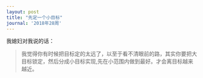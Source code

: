 ```yaml
---
layout: post
title: "先定一个小目标"
journal: '2018年28周'
---
```


我媳妇对我说的话：

> 我觉得你有时候把目标定的太远了，以至于看不清眼前的路，其实你要把大目标锁定，然后分成小目标实现,先在小范围内做到最好。才会离目标越来越近。

